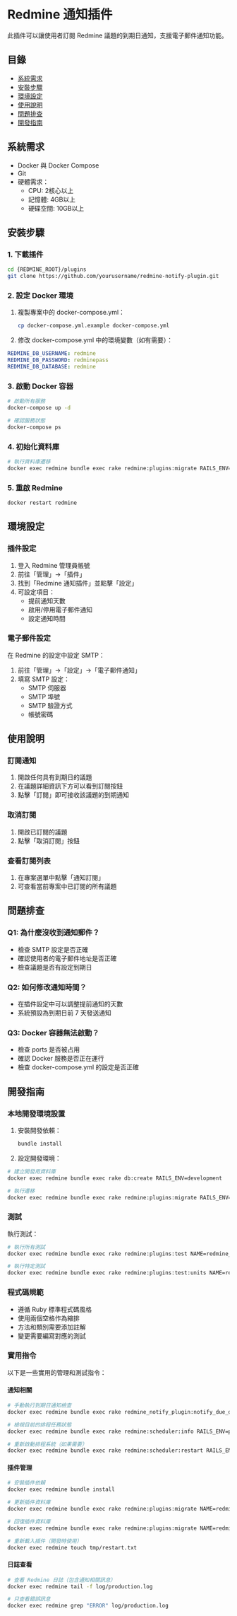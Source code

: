 # Redmine 通知插件

此插件可以讓使用者訂閱 Redmine 議題的到期日通知，支援電子郵件通知功能。

## 目錄

- [系統需求](#系統需求)
- [安裝步驟](#安裝步驟)
- [環境設定](#環境設定)
- [使用說明](#使用說明)
- [問題排查](#問題排查)
- [開發指南](#開發指南)

## 系統需求

- Docker 與 Docker Compose
- Git
- 硬體需求：
  - CPU: 2核心以上
  - 記憶體: 4GB以上
  - 硬碟空間: 10GB以上

## 安裝步驟

### 1. 下載插件

```bash
cd {REDMINE_ROOT}/plugins
git clone https://github.com/yourusername/redmine-notify-plugin.git
```

### 2. 設定 Docker 環境

1. 複製專案中的 docker-compose.yml：

   ```bash
   cp docker-compose.yml.example docker-compose.yml
   ```

2. 修改 docker-compose.yml 中的環境變數（如有需要）：

```yaml
REDMINE_DB_USERNAME: redmine
REDMINE_DB_PASSWORD: redminepass
REDMINE_DB_DATABASE: redmine
```

### 3. 啟動 Docker 容器

```bash
# 啟動所有服務
docker-compose up -d

# 確認服務狀態
docker-compose ps
```

### 4. 初始化資料庫

```bash
# 執行資料庫遷移
docker exec redmine bundle exec rake redmine:plugins:migrate RAILS_ENV=production
```

### 5. 重啟 Redmine

```bash
docker restart redmine
```

## 環境設定

### 插件設定

1. 登入 Redmine 管理員帳號
2. 前往「管理」→「插件」
3. 找到「Redmine 通知插件」並點擊「設定」
4. 可設定項目：
   - 提前通知天數
   - 啟用/停用電子郵件通知
   - 設定通知時間

### 電子郵件設定

在 Redmine 的設定中設定 SMTP：

1. 前往「管理」→「設定」→「電子郵件通知」
2. 填寫 SMTP 設定：
   - SMTP 伺服器
   - SMTP 埠號
   - SMTP 驗證方式
   - 帳號密碼

## 使用說明

### 訂閱通知

1. 開啟任何具有到期日的議題
2. 在議題詳細資訊下方可以看到訂閱按鈕
3. 點擊「訂閱」即可接收該議題的到期通知

### 取消訂閱

1. 開啟已訂閱的議題
2. 點擊「取消訂閱」按鈕

### 查看訂閱列表

1. 在專案選單中點擊「通知訂閱」
2. 可查看當前專案中已訂閱的所有議題

## 問題排查

### Q1: 為什麼沒收到通知郵件？

- 檢查 SMTP 設定是否正確
- 確認使用者的電子郵件地址是否正確
- 檢查議題是否有設定到期日

### Q2: 如何修改通知時間？

- 在插件設定中可以調整提前通知的天數
- 系統預設為到期日前 7 天發送通知

### Q3: Docker 容器無法啟動？

- 檢查 ports 是否被占用
- 確認 Docker 服務是否正在運行
- 檢查 docker-compose.yml 的設定是否正確

## 開發指南

### 本地開發環境設置

1. 安裝開發依賴：

   ```bash
   bundle install
   ```

2. 設定開發環境：

```bash
# 建立開發用資料庫
docker exec redmine bundle exec rake db:create RAILS_ENV=development

# 執行遷移
docker exec redmine bundle exec rake redmine:plugins:migrate RAILS_ENV=development
```

### 測試

執行測試：

```bash
# 執行所有測試
docker exec redmine bundle exec rake redmine:plugins:test NAME=redmine_notify_plugin

# 執行特定測試
docker exec redmine bundle exec rake redmine:plugins:test:units NAME=redmine_notify_plugin
```

### 程式碼規範

- 遵循 Ruby 標準程式碼風格
- 使用兩個空格作為縮排
- 方法和類別需要添加註解
- 變更需要編寫對應的測試

### 實用指令

以下是一些實用的管理和測試指令：

#### 通知相關

```bash
# 手動執行到期日通知檢查
docker exec redmine bundle exec rake redmine_notify_plugin:notify_due_dates RAILS_ENV=production

# 檢視目前的排程任務狀態
docker exec redmine bundle exec rake redmine:scheduler:info RAILS_ENV=production

# 重新啟動排程系統（如果需要）
docker exec redmine bundle exec rake redmine:scheduler:restart RAILS_ENV=production
```

#### 插件管理

```bash
# 安裝插件依賴
docker exec redmine bundle install

# 更新插件資料庫
docker exec redmine bundle exec rake redmine:plugins:migrate NAME=redmine_notify_plugin RAILS_ENV=production

# 回復插件資料庫
docker exec redmine bundle exec rake redmine:plugins:migrate NAME=redmine_notify_plugin VERSION=0 RAILS_ENV=production

# 重新載入插件（開發時使用）
docker exec redmine touch tmp/restart.txt
```

#### 日誌查看

```bash
# 查看 Redmine 日誌（包含通知相關訊息）
docker exec redmine tail -f log/production.log

# 只查看錯誤訊息
docker exec redmine grep "ERROR" log/production.log
```
